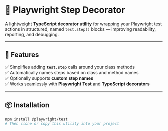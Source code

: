 # 🧭 Playwright Step Decorator

A lightweight **TypeScript decorator utility** for wrapping your Playwright test actions in structured, named `test.step()` blocks — improving readability, reporting, and debugging.

---

## 🚀 Features

✅ Simplifies adding **`test.step`** calls around your class methods  
✅ Automatically names steps based on class and method names  
✅ Optionally supports **custom step names**  
✅ Works seamlessly with **Playwright Test** and **TypeScript decorators**

---

## 📦 Installation

```bash
npm install @playwright/test
# Then clone or copy this utility into your project
```
